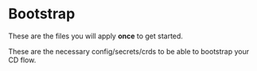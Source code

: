 # Bootstrap

These are the files you will apply **once** to get started.

These are the necessary config/secrets/crds to be able to bootstrap your CD flow.
